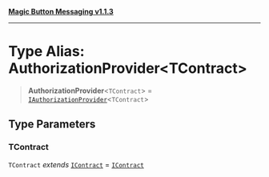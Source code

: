 [**Magic Button Messaging v1.1.3**](../README.md)

***

# Type Alias: AuthorizationProvider\<TContract\>

> **AuthorizationProvider**\<`TContract`\> = [`IAuthorizationProvider`](../interfaces/IAuthorizationProvider.md)\<`TContract`\>

## Type Parameters

### TContract

`TContract` *extends* [`IContract`](../interfaces/IContract.md) = [`IContract`](../interfaces/IContract.md)
